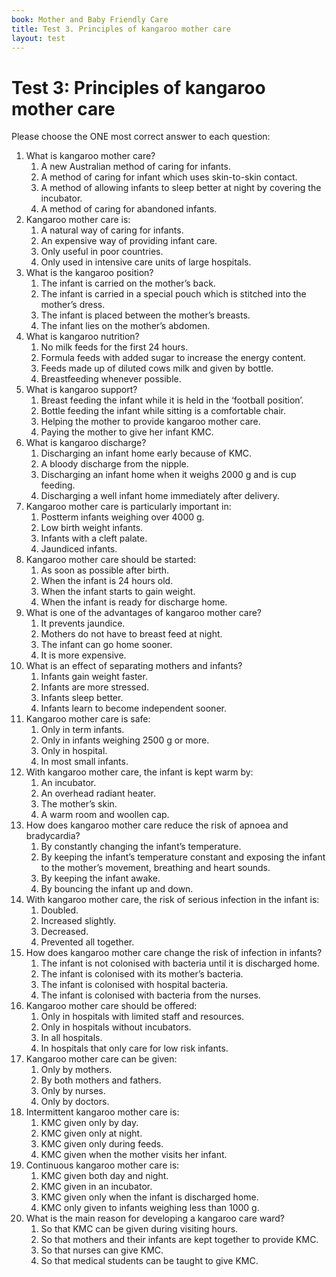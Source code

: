 ```yaml
---
book: Mother and Baby Friendly Care
title: Test 3. Principles of kangaroo mother care
layout: test
---
```


# Test 3: Principles of kangaroo mother care

Please choose the ONE most correct answer to each question:

1.	What is kangaroo mother care?
	1.	A new Australian method of caring for infants.
	1.	A method of caring for infant which uses skin-to-skin contact.
	1.	A method of allowing infants to sleep better at night by covering the incubator.
	1.	A method of caring for abandoned infants.
2.	Kangaroo mother care is:
	1.	A natural way of caring for infants.
	1.	An expensive way of providing infant care.
	1.	Only useful in poor countries.
	1.	Only used in intensive care units of large hospitals.
3.	What is the kangaroo position?
	1.	The infant is carried on the mother’s back.
	1.	The infant is carried in a special pouch which is stitched into the mother’s dress.
	1.	The infant is placed between the mother’s breasts.
	1.	The infant lies on the mother’s abdomen.
4.	What is kangaroo nutrition?
	1.	No milk feeds for the first 24 hours.
	1.	Formula feeds with added sugar to increase the energy content.
	1.	Feeds made up of diluted cows milk and given by bottle.
	1.	Breastfeeding whenever possible.
5.	What is kangaroo support?
	1.	Breast feeding the infant while it is held in the ‘football position’.
	1.	Bottle feeding the infant while sitting is a comfortable chair.
	1.	Helping the mother to provide kangaroo mother care.
	1.	Paying the mother to give her infant KMC.
6.	What is kangaroo discharge?
	1.	Discharging an infant home early because of KMC.
	1.	A bloody discharge from the nipple.
	1.	Discharging an infant home when it weighs 2000 g and is cup feeding.
	1.	Discharging a well infant home immediately after delivery.
7.	Kangaroo mother care is particularly important in:
	1.	Postterm infants weighing over 4000 g.
	1.	Low birth weight infants.
	1.	Infants with a cleft palate.
	1.	Jaundiced infants.
8.	Kangaroo mother care should be started:
	1.	As soon as possible after birth.
	1.	When the infant is 24 hours old.
	1.	When the infant starts to gain weight.
	1.	When the infant is ready for discharge home.
9.	What is one of the advantages of kangaroo mother care?
	1.	It prevents jaundice.
	1.	Mothers do not have to breast feed at night.
	1.	The infant can go home sooner.
	1.	It is more expensive.
10.	What is an effect of separating mothers and infants?
	1.	Infants gain weight faster.
	1.	Infants are more stressed.
	1.	Infants sleep better.
	1.	Infants learn to become independent sooner.
11.	Kangaroo mother care is safe:
	1.	Only in term infants.
	1.	Only in infants weighing 2500 g or more.
	1.	Only in hospital.
	1.	In most small infants.
12.	With kangaroo mother care, the infant is kept warm by:
	1.	An incubator.
	1.	An overhead radiant heater.
	1.	The mother’s skin.
	1.	A warm room and woollen cap.
13.	How does kangaroo mother care reduce the risk of apnoea and bradycardia?
	1.	By constantly changing the infant’s temperature.
	1.	By keeping the infant’s temperature constant and exposing the infant to the mother’s movement, breathing and heart sounds.
	1.	By keeping the infant awake.
	1.	By bouncing the infant up and down.
14.	With kangaroo mother care, the risk of serious infection in the infant is:
	1.	Doubled.
	1.	Increased slightly.
	1.	Decreased.
	1.	Prevented all together.
15.	How does kangaroo mother care change the risk of infection in infants?
	1.	The infant is not colonised with bacteria until it is discharged home.
	1.	The infant is colonised with its mother’s bacteria.
	1.	The infant is colonised with hospital bacteria.
	1.	The infant is colonised with bacteria from the nurses.
16.	Kangaroo mother care should be offered:
	1.	Only in hospitals with limited staff and resources.
	1.	Only in hospitals without incubators.
	1.	In all hospitals.
	1.	In hospitals that only care for low risk infants.
17.	Kangaroo mother care can be given:
	1.	Only by mothers.
	1.	By both mothers and fathers.
	1.	Only by nurses.
	1.	Only by doctors.
18.	Intermittent kangaroo mother care is:
	1.	KMC given only by day.
	1.	KMC given only at night.
	1.	KMC given only during feeds.
	1.	KMC given when the mother visits her infant.
19.	Continuous kangaroo mother care is:
	1.	KMC given both day and night.
	1.	KMC given in an incubator.
	1.	KMC given only when the infant is discharged home.
	1.	KMC only given to infants weighing less than 1000 g.
20.	What is the main reason for developing a kangaroo care ward?
	1.	So that KMC can be given during visiting hours.
	1.	So that mothers and their infants are kept together to provide KMC.
	1.	So that nurses can give KMC.
	1.	So that medical students can be taught to give KMC.